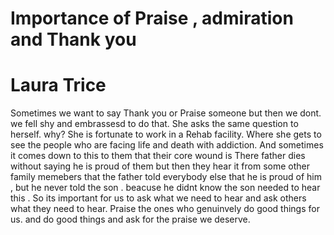 # Importance of Praise , admiration and Thank you  
# Laura Trice
Sometimes we want to say Thank you or Praise someone but then we dont.
we fell shy and embrassesd to do that.
She asks the same question to herself. why?
She is fortunate to work in a Rehab facility.
Where she gets to see the people who are facing life and death with addiction.
And sometimes it comes down to this to them that their core wound is 
There father dies without saying he is proud of them 
but then they hear it from some other family memebers that the father told everybody 
else that he is proud of him , but he never told the son .
beacuse he didnt know the son needed to hear this .
So its important for us to ask what we need to hear  and ask others
what they need to hear.
Praise the ones who genuinvely do good things for us.
and do good things and ask for the praise we deserve.

